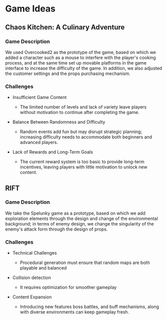 # Game Ideas

## Chaos Kitchen: A Culinary Adventure

### Game Description

We used Overcooked2 as the prototype of the game, based on which we added a character such as a mouse to interfere with the player's cooking process, and at the same time set up movable platforms in the game interface to increase the difficulty of the game. In addition, we also adjusted the customer settings and the props purchasing mechanism.

### Challenges

- Insufficient Game Content

   - The limited number of levels and lack of variety leave players without motivation to continue after completing the game.

- Balance Between Randomness and Difficulty

  - Random events add fun but may disrupt strategic planning; increasing difficulty needs to accommodate both beginners and advanced players.

- Lack of Rewards and Long-Term Goals

  - The current reward system is too basic to provide long-term incentives, leaving players with little motivation to unlock new content.
 
## RIFT

### Game Description

We take the Spelunky game as a prototype, based on which we add exploration elements through the design and change of the environmental background; in terms of enemy design, we change the singularity of the enemy's attack form through the design of props.

### Challenges

- Technical Challenges

  - Procedural generation must ensure that random maps are both playable and balanced
 
- Collision detection

  - It requires optimization for smoother gameplay

- Content Expansion

  - Introducing new features boss battles, and buff mechanisms, along with diverse environments can keep gameplay fresh.
  

